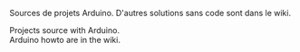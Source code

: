 Sources de projets Arduino.
D'autres solutions sans code sont dans le wiki.

Projects source with Arduino.  
Arduino howto are in the wiki.
